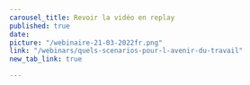 ```yaml
---
carousel_title: Revoir la vidéo en replay
published: true
date: 
picture: "/webinaire-21-03-2022fr.png"
link: "/webinars/quels-scenarios-pour-l-avenir-du-travail"
new_tab_link: true

---
```

